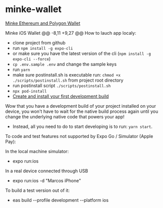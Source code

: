 # minke-wallet

[Minke Ethereum and Polygon Wallet](https://www.minke.app/)

Minke iOS Wallet
@@ -8,11 +9,27 @@ How to lauch app localy:

-   clone project from github
-   run `npm install -g expo-cli`
-   or make sure you have the latest version of the cli (`npm install -g expo-cli --force`)
-   `cp .env.sample .env` and change the sample keys
-   run `yarn`
-   make sure postinstall.sh is executable run: `chmod +x ./scripts/postinstall.sh` from project root directory
-   run postinstall script `./scripts/postinstall.sh`
-   `npx pod-install`
-   [Create and install your first development build](https://docs.expo.dev/development/getting-started/#creating-and-installing-your-first-development-build)

Wow that you have a development build of your project installed on your device, you won't have to wait for the native build process again until you change the underlying native code that powers your app!

-   Instead, all you need to do to start developing is to run: `yarn start`.

To code and test features not supported by Expo Go / Simulator (Apple Pay):

In the local machine simulator:

-   expo run:ios

In a real device connected through USB

-   expo run:ios -d "Marcos iPhone"

To build a test version out of it:

-   eas build --profile development --platform ios
